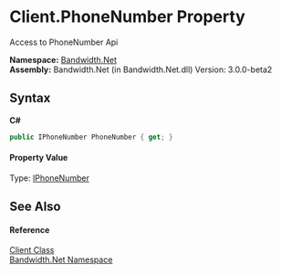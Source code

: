 ﻿# Client.PhoneNumber Property 
 

Access to PhoneNumber Api

**Namespace:**&nbsp;<a href ="N_Bandwidth_Net.md">Bandwidth.Net</a><br />**Assembly:**&nbsp;Bandwidth.Net (in Bandwidth.Net.dll) Version: 3.0.0-beta2

## Syntax

**C#**<br />
``` C#
public IPhoneNumber PhoneNumber { get; }
```


#### Property Value
Type: <a href ="T_Bandwidth_Net_Api_IPhoneNumber.md">IPhoneNumber</a>

## See Also


#### Reference
<a href ="T_Bandwidth_Net_Client.md">Client Class</a><br /><a href ="N_Bandwidth_Net.md">Bandwidth.Net Namespace</a><br />
